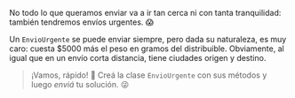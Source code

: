 No todo lo que queramos enviar va a ir tan cerca ni con tanta tranquilidad: también tendremos envíos urgentes. :scream: 

Un `EnvioUrgente` se puede enviar siempre, pero dada su naturaleza, es muy caro: cuesta $5000 más el peso en gramos del distribuible. Obviamente, al igual que en un envío corta distancia, tiene ciudades origen y destino.

> ¡Vamos, rápido! :running: Creá la clase `EnvioUrgente` con sus métodos y luego _enviá_ tu solución. :stuck_out_tongue_winking_eye: 